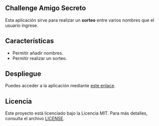 ## Challenge Amigo Secreto

Esta aplicación sirve para realizar un **sorteo** entre varios nombres que el usuario ingrese.

## Características

- Permitir añadir nombres.
- Permitir realizar un sorteo.

## Despliegue

Puedes acceder a la aplicación mediante [este enlace](https://yoshuapariona.github.io/challenge-amigo-secreto-one-g8/).

## Licencia

Este proyecto está licenciado bajo la Licencia MIT. Para más detalles, consulta el archivo [LICENSE](LICENSE).